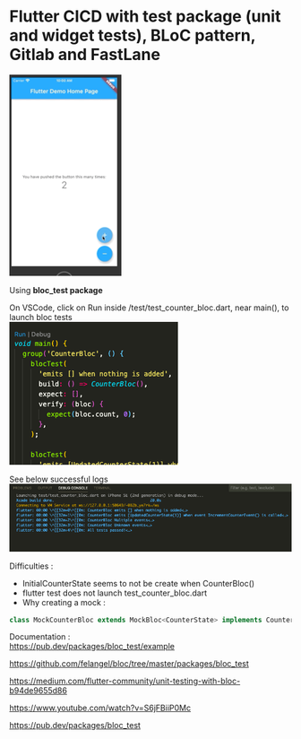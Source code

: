 # Flutter CICD with test package (unit and widget tests), BLoC pattern, Gitlab and FastLane
![Counter App](/assets/CounterApp.png)<br/>

Using <strong>bloc_test package </strong><br/>

On VSCode, click on Run inside /test/test_counter_bloc.dart, near main(), to launch bloc tests<br/>
![Run Button](/assets/RunButton.png)<br/>

See below successful logs<br/>
![Logs In Case Of Success](/assets/LogsInCaseOfSuccess.png)<br/>

Difficulties :
- InitialCounterState seems to not be create when CounterBloc()
- flutter test does not launch test_counter_bloc.dart
- Why creating a mock :
```dart
class MockCounterBloc extends MockBloc<CounterState> implements CounterBloc {}
```

Documentation :<br/>
https://pub.dev/packages/bloc_test/example

https://github.com/felangel/bloc/tree/master/packages/bloc_test

https://medium.com/flutter-community/unit-testing-with-bloc-b94de9655d86

https://www.youtube.com/watch?v=S6jFBiiP0Mc

https://pub.dev/packages/bloc_test